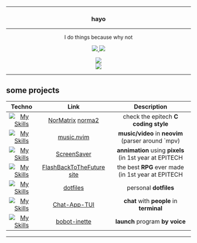 ------------------------------------------------------------------------------------
<h3 align='center'>
  hayo
</h3>

------------------------------------------------------------------------------------

<p align='center'>
  I do things because why not
</p>

<p align='center'>
  <a href="https://www.epitech.eu">
      <img src="https://img.shields.io/badge/Epitech-1a2b6d?style=for-the-badge&logo=/e/&logoColor=white">
  </a>
  <a href="https://github.com/PoCInnovation">
      <img src="https://img.shields.io/badge/PoC Innovation-36454F?style=for-the-badge&logo=github&logoColor=white">
  </a>
</p>

<p align='center'>
  <img src="https://github-readme-stats.vercel.app/api?username=Saverio976&show_icons=true&count_private=true&theme=tokyonight&showicons=true" />
  <br/>
  <img src="https://github-readme-stats.vercel.app/api/top-langs/?username=Saverio976&&count_private=true&theme=tokyonight&layout=compact&langs_count=6" />
</p>

------------------------------------------------------------------------------------
## some projects

| Techno | Link | Description |
|:---:|:---:|:---:|
| [![My Skills](https://skillicons.dev/icons?i=python,regex)](https://skillicons.dev) | [NorMatrix](https://github.com/Saverio976/NorMatrix) [norma2](https://github.com/X-R-G-B/norma2) | check the epitech **C coding style** |
| [![My Skills](https://skillicons.dev/icons?i=lua,neovim)](https://skillicons.dev) | [music.nvim](https://github.com/Saverio976/music.nvim) | **music/video** in **neovim** (parser around `mpv) |
| [![My Skills](https://skillicons.dev/icons?i=c)](https://skillicons.dev) | [ScreenSaver](https://github.com/Saverio976/ScreenSaver) | **annimation** using **pixels** (in 1st year at EPITECH |
| [![My Skills](https://skillicons.dev/icons?i=c)](https://skillicons.dev) | [FlashBackToTheFuture](https://github.com/X-R-G-B/FlashBackToTheFuture) [site](https://x-r-g-b.github.io/html/creation_popup/fbttf.html) | the best **RPG** ever made (in 1st year at EPITECH |
| [![My Skills](https://skillicons.dev/icons?i=bash,neovim,vim,linux)](https://skillicons.dev) | [dotfiles](https://github.com/Saverio976/dotfiles) | personal **dotfiles** |
| [![My Skills](https://skillicons.dev/icons?i=python)](https://skillicons.dev) | [Chat-App-TUI](https://github.com/Saverio976/Chat-App-TUI) | **chat** with **people** in **terminal** |
| [![My Skills](https://skillicons.dev/icons?i=python,pytorch)](https://skillicons.dev) | [bobot-inette](https://github.com/Saverio976/bobot-inette) | **launch** program **by voice** |

------------------------------------------------------------------------------------
